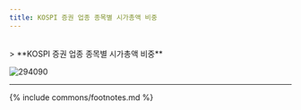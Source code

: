 ```yaml
---
title: KOSPI 증권 업종 종목별 시가총액 비중
---
```

<br>
> **KOSPI 증권 업종 종목별 시가총액 비중<a id="pie"></a>**

![294090](images/kospi_업종_증권_종목.png)

---
{% include commons/footnotes.md %}